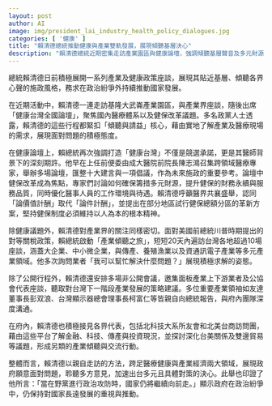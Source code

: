 ```yaml
---
layout: post
author: AI
image: img/president_lai_industry_health_policy_dialogues.jpg
categories: [ '健康' ]
title: "賴清德總統推動健康與產業雙軌發展，展現傾聽基層決心"
description: "賴清德總統近期密集走訪產業園區與健康論壇，強調傾聽基層聲音及多元財源健保改革，透過親自座談與非公開會議，展現積極解決產業與醫療問題的施政風格，持續推動國家發展並穩定政治紛爭外的治理步伐。"
---
```

總統賴清德日前積極展開一系列產業及健康政策座談，展現其貼近基層、傾聽各界心聲的施政風格，務求在政治紛爭外持續推動國家發展。

在近期活動中，賴清德一連走訪基隆大武崙產業園區，與產業界座談，隨後出席「健康台灣全國論壇」，聚焦國內醫療體系以及健保改革議題。多名政黨人士透露，賴清德的這些行程都緊扣「傾聽與請益」核心，藉由實地了解產業及醫療現場的需求，展現面對問題的積極態度。

在健康論壇上，賴總統再次強調打造「健康台灣」不僅是競選承諾，更是其醫師背景下的深刻期許。他早在上任前便委由成大醫院前院長陳志鴻召集跨領域醫療專家，舉辦多場論壇，匯整十大建言與一項倡議，作為未來施政的重要參考。論壇中健保改革成為焦點，專家們討論如何確保籌措多元財源，提升健保的財務永續與服務品質，同時優化醫事人員的工作環境與待遇。賴清德呼籲醫界共襄盛舉，認同「論價值計酬」取代「論件計酬」，並提出在部分地區試行健保總額分區的革新方案，堅持健保制度必須維持以人為本的根本精神。

除健康議題外，賴清德對產業界的關注同樣密切。面對美國前總統川普時期提出的對等關稅政策，賴總統啟動「產業傾聽之旅」，短短20天內遍訪台灣各地超過10場座談，涵蓋大企業、中小微企業，與傳產、養殖漁業以及資通訊電子產業等多元產業領域。他多次詢問業者「我可以幫忙解決什麼問題？」展現積極求解的姿態。

除了公開行程外，賴清德還安排多場非公開會議，邀集面板產業上下游業者及公協會代表座談，聽取對台灣下一階段產業發展的策略建議。多位重要產業領袖如友達董事長彭双浪、台灣顯示器總會理事長柯富仁等皆親自向總統報告，與府內團隊深度溝通。

在府內，賴清德也積極接見各界代表，包括北科技大系所友會和北美台商訪問團，藉由這些平台了解金融、科技、傳產與投資現況，並探討深化台美關係及雙邊貿易等議題，形成另類的產業傾聽與交流行動。

整體而言，賴清德以親自走訪的方法，跨足醫療健康與產業經濟兩大領域，展現政府願意面對問題，聆聽多方意見，加速出台多元且具體對策的決心。此舉也印證了他所言：「當在野黨進行政治攻防時，國家仍將繼續向前走。」顯示政府在政治紛爭中，仍保持對國家長遠發展的重視與推動。